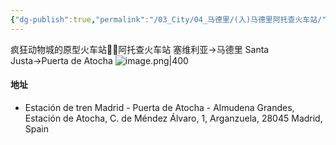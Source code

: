```yaml
---
{"dg-publish":true,"permalink":"/03_City/04_马德里/(入)马德里阿托查火车站/","dgPassFrontmatter":true}
---
```


疯狂动物城的原型火车站🤹‍♀️阿托查火车站
塞维利亚→马德里
Santa Justa→Puerta de Atocha
![image.png|400](https://obsidan-1314364309.cos.ap-beijing.myqcloud.com/obsidan/20250307022644321.png)


#### 地址
+ Estación de tren Madrid - Puerta de Atocha - Almudena Grandes, Estación de Atocha, C. de Méndez Álvaro, 1, Arganzuela, 28045 Madrid, Spain


